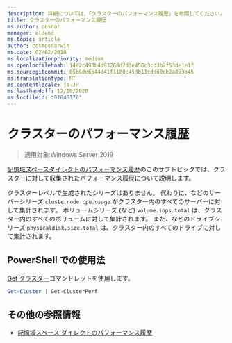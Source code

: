 ```yaml
---
description: 詳細については、「クラスターのパフォーマンス履歴」を参照してください。
title: クラスターのパフォーマンス履歴
ms.author: cosdar
manager: eldenc
ms.topic: article
author: cosmosdarwin
ms.date: 02/02/2018
ms.localizationpriority: medium
ms.openlocfilehash: 14e2c493b4d93268d7d3e458c3cd3b2f53de1e1f
ms.sourcegitcommit: 65b6de6b44d41f1180c45db11cdd60cb2a093b46
ms.translationtype: MT
ms.contentlocale: ja-JP
ms.lasthandoff: 12/10/2020
ms.locfileid: "97046170"
---
```

# <a name="performance-history-for-clusters"></a>クラスターのパフォーマンス履歴

> 適用対象:Windows Server 2019

[記憶域スペースダイレクトのパフォーマンス履歴](performance-history.md)のこのサブトピックでは、クラスターに対して収集されたパフォーマンス履歴について説明します。

クラスターレベルで生成されたシリーズはありません。 代わりに、などのサーバーシリーズ `clusternode.cpu.usage` がクラスター内のすべてのサーバーに対して集計されます。 ボリュームシリーズ (など) `volume.iops.total` は、クラスター内のすべてのボリュームに対して集計されます。 また、などのドライブシリーズ `physicaldisk.size.total` は、クラスター内のすべてのドライブに対して集計されます。

## <a name="usage-in-powershell"></a>PowerShell での使用法

[Get クラスター](/powershell/module/failoverclusters/get-cluster)コマンドレットを使用します。

```PowerShell
Get-Cluster | Get-ClusterPerf
```

## <a name="additional-references"></a>その他の参照情報

- [記憶域スペース ダイレクトのパフォーマンス履歴](performance-history.md)

